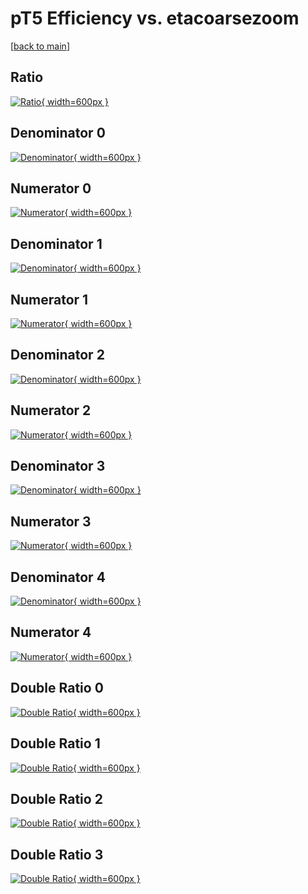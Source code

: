 # pT5 Efficiency vs. etacoarsezoom

[[back to main](./)]



## Ratio

[![Ratio](../mtv/var/pT5_vtr_321_0_eff_etacoarsezoom.png){ width=600px }](../mtv/var/pT5_vtr_321_0_eff_etacoarsezoom.pdf)

## Denominator 0

[![Denominator](../mtv/den/pT5_vtr_321_0_eff_etacoarsezoom_den0.png){ width=600px }](../mtv/den/pT5_vtr_321_0_eff_etacoarsezoom_den0.pdf)

## Numerator 0

[![Numerator](../mtv/num/pT5_vtr_321_0_eff_etacoarsezoom_num0.png){ width=600px }](../mtv/num/pT5_vtr_321_0_eff_etacoarsezoom_num0.pdf)

## Denominator 1

[![Denominator](../mtv/den/pT5_vtr_321_0_eff_etacoarsezoom_den1.png){ width=600px }](../mtv/den/pT5_vtr_321_0_eff_etacoarsezoom_den1.pdf)

## Numerator 1

[![Numerator](../mtv/num/pT5_vtr_321_0_eff_etacoarsezoom_num1.png){ width=600px }](../mtv/num/pT5_vtr_321_0_eff_etacoarsezoom_num1.pdf)

## Denominator 2

[![Denominator](../mtv/den/pT5_vtr_321_0_eff_etacoarsezoom_den2.png){ width=600px }](../mtv/den/pT5_vtr_321_0_eff_etacoarsezoom_den2.pdf)

## Numerator 2

[![Numerator](../mtv/num/pT5_vtr_321_0_eff_etacoarsezoom_num2.png){ width=600px }](../mtv/num/pT5_vtr_321_0_eff_etacoarsezoom_num2.pdf)

## Denominator 3

[![Denominator](../mtv/den/pT5_vtr_321_0_eff_etacoarsezoom_den3.png){ width=600px }](../mtv/den/pT5_vtr_321_0_eff_etacoarsezoom_den3.pdf)

## Numerator 3

[![Numerator](../mtv/num/pT5_vtr_321_0_eff_etacoarsezoom_num3.png){ width=600px }](../mtv/num/pT5_vtr_321_0_eff_etacoarsezoom_num3.pdf)

## Denominator 4

[![Denominator](../mtv/den/pT5_vtr_321_0_eff_etacoarsezoom_den4.png){ width=600px }](../mtv/den/pT5_vtr_321_0_eff_etacoarsezoom_den4.pdf)

## Numerator 4

[![Numerator](../mtv/num/pT5_vtr_321_0_eff_etacoarsezoom_num4.png){ width=600px }](../mtv/num/pT5_vtr_321_0_eff_etacoarsezoom_num4.pdf)

## Double Ratio 0

[![Double Ratio](../mtv/ratio/pT5_vtr_321_0_eff_etacoarsezoom_ratio0.png){ width=600px }](../mtv/ratio/pT5_vtr_321_0_eff_etacoarsezoom_ratio0.pdf)

## Double Ratio 1

[![Double Ratio](../mtv/ratio/pT5_vtr_321_0_eff_etacoarsezoom_ratio1.png){ width=600px }](../mtv/ratio/pT5_vtr_321_0_eff_etacoarsezoom_ratio1.pdf)

## Double Ratio 2

[![Double Ratio](../mtv/ratio/pT5_vtr_321_0_eff_etacoarsezoom_ratio2.png){ width=600px }](../mtv/ratio/pT5_vtr_321_0_eff_etacoarsezoom_ratio2.pdf)

## Double Ratio 3

[![Double Ratio](../mtv/ratio/pT5_vtr_321_0_eff_etacoarsezoom_ratio3.png){ width=600px }](../mtv/ratio/pT5_vtr_321_0_eff_etacoarsezoom_ratio3.pdf)

